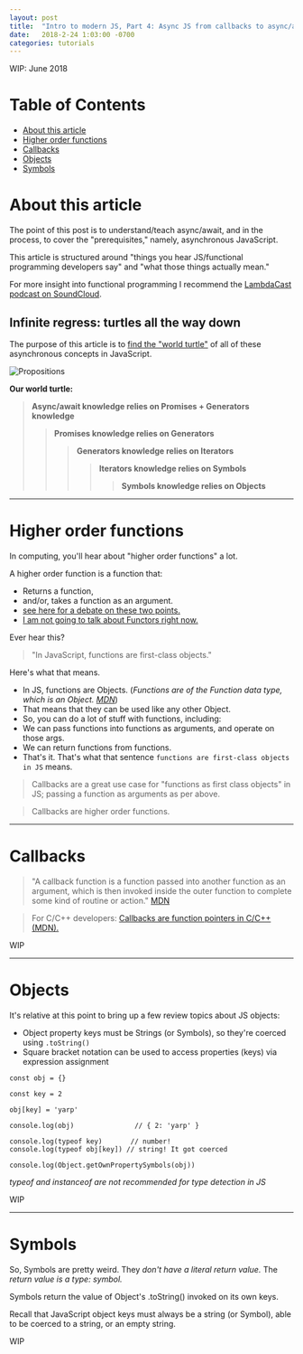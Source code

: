 ```yaml
---
layout: post
title:  "Intro to modern JS, Part 4: Async JS from callbacks to async/await"
date:   2018-2-24 1:03:00 -0700
categories: tutorials
---
```

WIP: June 2018

# Table of Contents

- [About this article](#about-this-article)
- [Higher order functions](#higher-order-functions)
- [Callbacks](#callbacks)
- [Objects](#objects)
- [Symbols](#symbols)

# About this article

The point of this post is to understand/teach async/await, and in the process, to cover the "prerequisites," namely, asynchronous JavaScript.

This article is structured around "things you hear JS/functional programming developers say" and "what those things actually mean."

For more insight into functional programming I recommend the  [LambdaCast podcast on SoundCloud](https://soundcloud.com/lambda-cast).

## Infinite regress: turtles all the way down

The purpose of this article is to [find the "world turtle"](https://en.wikipedia.org/wiki/Turtles_all_the_way_down) of all of these asynchronous concepts in JavaScript.

![Propositions](https://upload.wikimedia.org/wikipedia/commons/thumb/d/d4/Infinite_regress_en.svg/298px-Infinite_regress_en.svg.png)

**Our world turtle:**

> **Async/await knowledge relies on Promises + Generators knowledge**
>> **Promises knowledge relies on Generators**
>>> **Generators knowledge relies on Iterators**
>>>> **Iterators knowledge relies on Symbols**
>>>>> **Symbols knowledge relies on Objects**

------
# Higher order functions

In computing, you'll hear about "higher order functions" a lot.

A higher order function is a function that:
- Returns a function,
- and/or, takes a function as an argument.
- [see here for a debate on these two points.](https://en.wikipedia.org/wiki/Talk%3AHigher-order_function)
- [I am not going to talk about Functors right now.](https://en.wikipedia.org/wiki/Talk%3AHigher-order_function#Is_%22higher-order_function%22_synonymous_with_%22functor%22?)

Ever hear this?

>"In JavaScript, functions are first-class objects."

Here's what that means.

- In JS, functions are Objects. (*Functions are of the Function data type, which is an Object. [MDN](https://developer.mozilla.org/en-US/docs/Web/JavaScript/Reference/Functions)*)
- That means that they can be used like any other Object.
- So, you can do a lot of stuff with functions, including:
- We can pass functions into functions as arguments, and operate on those args.
- We can return functions from functions.
- That's it. That's what that sentence `functions are first-class objects in JS` means.

> Callbacks are a great use case for "functions as first class objects" in JS; passing a function as arguments as per above.

> Callbacks are higher order functions.

------
# Callbacks

> "A callback function is a function passed into another function as an argument, which is then invoked inside the outer function to complete some kind of routine or action." [MDN](https://developer.mozilla.org/en-US/docs/Glossary/Callback_function)

> For C/C++ developers: [Callbacks are function pointers in C/C++ (MDN).](https://developer.mozilla.org/en-US/docs/Mozilla/js-ctypes/Using_js-ctypes/Declaring_and_Using_Callbacks)

WIP

------
# Objects

It's relative at this point to bring up a few review topics about JS objects:
- Object property keys must be Strings (or Symbols), so they're coerced using `.toString()`
- Square bracket notation can be used to access properties (keys) via expression assignment

```
const obj = {}

const key = 2

obj[key] = 'yarp'                 

console.log(obj)               // { 2: 'yarp' }

console.log(typeof key)       // number!
console.log(typeof obj[key]) // string! It got coerced

console.log(Object.getOwnPropertySymbols(obj))
```
*typeof and instanceof are not recommended for type detection in JS*

WIP

------
# Symbols

So, Symbols are pretty weird. They *don't have a literal return value.* The *return value is a type: symbol.*

Symbols return the value of Object's .toString() invoked on its own keys.

Recall that JavaScript object keys must always be a string (or Symbol), able to be coerced to a string, or an empty string.

WIP
